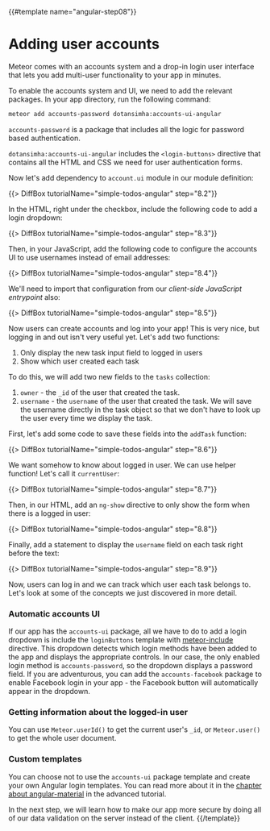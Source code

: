 {{#template name="angular-step08"}}

# Adding user accounts

Meteor comes with an accounts system and a drop-in login user interface that lets you add multi-user functionality to your app in minutes.

To enable the accounts system and UI, we need to add the relevant packages. In your app directory, run the following command:

```bash
meteor add accounts-password dotansimha:accounts-ui-angular
```

`accounts-password` is a package that includes all the logic for password based authentication.

`dotansimha:accounts-ui-angular` includes the `<login-buttons>` directive that contains all the HTML and CSS we need for user authentication forms.

Now let's add dependency to `account.ui` module in our module definition:

{{> DiffBox tutorialName="simple-todos-angular" step="8.2"}}

In the HTML, right under the checkbox, include the following code to add a login dropdown:

{{> DiffBox tutorialName="simple-todos-angular" step="8.3"}}

Then, in your JavaScript, add the following code to configure the accounts UI to use usernames instead of email addresses:

{{> DiffBox tutorialName="simple-todos-angular" step="8.4"}}

We'll need to import that configuration from our *client-side JavaScript entrypoint* also:

{{> DiffBox tutorialName="simple-todos-angular" step="8.5"}}

Now users can create accounts and log into your app! This is very nice, but logging in and out isn't very useful yet. Let's add two functions:

1. Only display the new task input field to logged in users
2. Show which user created each task

To do this, we will add two new fields to the `tasks` collection:

1. `owner` - the `_id` of the user that created the task.
2. `username` - the `username` of the user that created the task. We will save the username directly in the task object so that we don't have to look up the user every time we display the task.

First, let's add some code to save these fields into the `addTask` function:

{{> DiffBox tutorialName="simple-todos-angular" step="8.6"}}

We want somehow to know about logged in user. We can use helper function! Let's call it `currentUser`:

{{> DiffBox tutorialName="simple-todos-angular" step="8.7"}}

Then, in our HTML, add an `ng-show` directive to only show the form when there is a logged in user:

{{> DiffBox tutorialName="simple-todos-angular" step="8.8"}}

Finally, add a statement to display the `username` field on each task right before the text:

{{> DiffBox tutorialName="simple-todos-angular" step="8.9"}}

Now, users can log in and we can track which user each task belongs to. Let's look at some of the concepts we just discovered in more detail.

### Automatic accounts UI

If our app has the `accounts-ui` package, all we have to do to add a login dropdown is include the `loginButtons` template with [meteor-include](http://angular-meteor.com/api/meteor-include) directive.
This dropdown detects which login methods have been added to the app and displays the appropriate controls. In our case, the only enabled login method is `accounts-password`, so the dropdown displays a password field. If you are adventurous, you can add the `accounts-facebook` package to enable Facebook login in your app - the Facebook button will automatically appear in the dropdown.

### Getting information about the logged-in user

You can use `Meteor.userId()` to get the current user's `_id`, or `Meteor.user()` to get the whole user document.

### Custom templates

You can choose not to use the `accounts-ui` package template and create your own Angular login templates.
You can read more about it in the [chapter about angular-material](http://angular-meteor.com/tutorial/step_18) in the advanced tutorial.

In the next step, we will learn how to make our app more secure by doing all of our data validation on the server instead of the client.
{{/template}}
